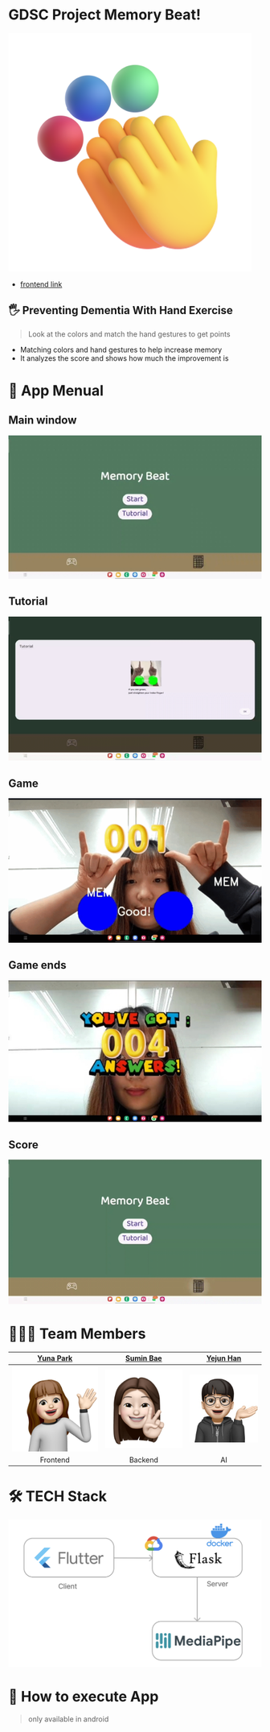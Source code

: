 # GDSC Project Memory Beat!

![Memory Beat](image/icon.jpg)

- [frontend link](https://github.com/GDSC-MemoryBeat/MemoryBeat-FE)

## 🖐️ Preventing Dementia With Hand Exercise

> Look at the colors and match the hand gestures to get points

- Matching colors and hand gestures to help increase memory
- It analyzes the score and shows how much the improvement is
  
# 📃 App Menual
## Main window
![main](image/mainstart.jpg)
## Tutorial
![Tutorial](image/tutorialing.gif)
## Game
![Game](image/gaming.gif)
## Game ends
![Game ends](image/result.jpg)
## Score
![Score](image/scoring.gif)


# 👨‍👦‍👦 Team Members

|              [Yuna Park](https://github.com/realyuna)              |            [Sumin Bae](https://github.com/sumsum07)             |            [Yejun Han](https://github.com/Cat-yejun)            |
|:------------------------------------------------------------:|:------------------------------------------------------------:|:------------------------------------------------------------:|
| ![박유나](image/yu.png) | ![배수민](image/soo.png) | ![한예준](image/ye.png) |
|                       Frontend                    |                      Backend                     |                              AI                              |


# 🛠️  TECH Stack


![tech_stack](image/tech_stack.png)





# 📱 How to execute App
>only available in android
